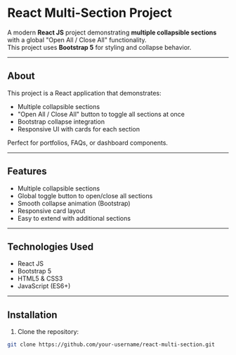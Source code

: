 # React Multi-Section Project

A modern **React JS** project demonstrating **multiple collapsible sections** with a global "Open All / Close All" functionality.  
This project uses **Bootstrap 5** for styling and collapse behavior.

---



## About

This project is a React application that demonstrates:

- Multiple collapsible sections  
- "Open All / Close All" button to toggle all sections at once  
- Bootstrap collapse integration  
- Responsive UI with cards for each section  

Perfect for portfolios, FAQs, or dashboard components.

---

## Features

- Multiple collapsible sections  
- Global toggle button to open/close all sections  
- Smooth collapse animation (Bootstrap)  
- Responsive card layout  
- Easy to extend with additional sections  

---

## Technologies Used

- React JS  
- Bootstrap 5  
- HTML5 & CSS3  
- JavaScript (ES6+)  

---

## Installation

1. Clone the repository:

```bash
git clone https://github.com/your-username/react-multi-section.git
